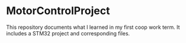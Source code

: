 # MotorControlProject
This repository documents what I learned in my first coop work term. It includes a STM32 project and corresponding files.
